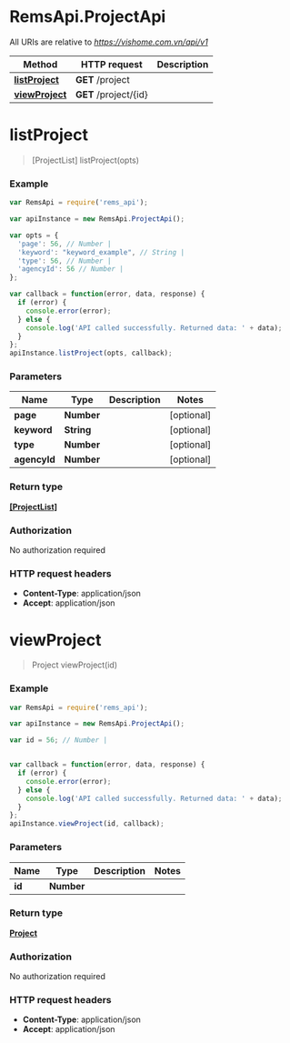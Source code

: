 # RemsApi.ProjectApi

All URIs are relative to *https://vishome.com.vn/api/v1*

Method | HTTP request | Description
------------- | ------------- | -------------
[**listProject**](ProjectApi.md#listProject) | **GET** /project | 
[**viewProject**](ProjectApi.md#viewProject) | **GET** /project/{id} | 


<a name="listProject"></a>
# **listProject**
> [ProjectList] listProject(opts)



### Example
```javascript
var RemsApi = require('rems_api');

var apiInstance = new RemsApi.ProjectApi();

var opts = { 
  'page': 56, // Number | 
  'keyword': "keyword_example", // String | 
  'type': 56, // Number | 
  'agencyId': 56 // Number | 
};

var callback = function(error, data, response) {
  if (error) {
    console.error(error);
  } else {
    console.log('API called successfully. Returned data: ' + data);
  }
};
apiInstance.listProject(opts, callback);
```

### Parameters

Name | Type | Description  | Notes
------------- | ------------- | ------------- | -------------
 **page** | **Number**|  | [optional] 
 **keyword** | **String**|  | [optional] 
 **type** | **Number**|  | [optional] 
 **agencyId** | **Number**|  | [optional] 

### Return type

[**[ProjectList]**](ProjectList.md)

### Authorization

No authorization required

### HTTP request headers

 - **Content-Type**: application/json
 - **Accept**: application/json

<a name="viewProject"></a>
# **viewProject**
> Project viewProject(id)



### Example
```javascript
var RemsApi = require('rems_api');

var apiInstance = new RemsApi.ProjectApi();

var id = 56; // Number | 


var callback = function(error, data, response) {
  if (error) {
    console.error(error);
  } else {
    console.log('API called successfully. Returned data: ' + data);
  }
};
apiInstance.viewProject(id, callback);
```

### Parameters

Name | Type | Description  | Notes
------------- | ------------- | ------------- | -------------
 **id** | **Number**|  | 

### Return type

[**Project**](Project.md)

### Authorization

No authorization required

### HTTP request headers

 - **Content-Type**: application/json
 - **Accept**: application/json

